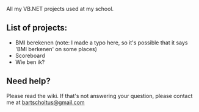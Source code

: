 All my VB.NET projects used at my school.

## List of projects:
* BMI berekenen (note: I made a typo here, so it's possible that it says 'BMI berkenen' on some places)
* Scoreboard
* Wie ben ik?

## Need help?
Please read the wiki. If that's not answering your question, please contact me at bartscholtus@gmail.com
